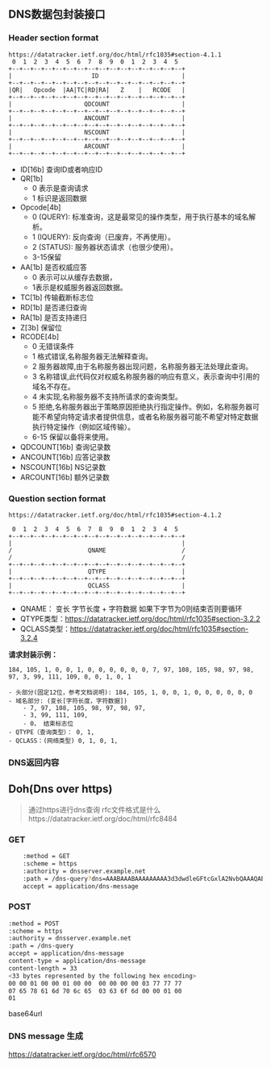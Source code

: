 ## DNS数据包封装接口

### Header section format
```
https://datatracker.ietf.org/doc/html/rfc1035#section-4.1.1
 0  1  2  3  4  5  6  7  8  9  0  1  2  3  4  5
+--+--+--+--+--+--+--+--+--+--+--+--+--+--+--+--+
|                      ID                       |
+--+--+--+--+--+--+--+--+--+--+--+--+--+--+--+--+
|QR|   Opcode  |AA|TC|RD|RA|   Z    |   RCODE   |
+--+--+--+--+--+--+--+--+--+--+--+--+--+--+--+--+
|                    QDCOUNT                    |
+--+--+--+--+--+--+--+--+--+--+--+--+--+--+--+--+
|                    ANCOUNT                    |
+--+--+--+--+--+--+--+--+--+--+--+--+--+--+--+--+
|                    NSCOUNT                    |
+--+--+--+--+--+--+--+--+--+--+--+--+--+--+--+--+
|                    ARCOUNT                    |
+--+--+--+--+--+--+--+--+--+--+--+--+--+--+--+--+
```
- ID[16b]  查询ID或者响应ID
- QR[1b]   
    - 0 表示是查询请求
    - 1 标识是返回数据
- Opcode[4b]
    - 0 (QUERY): 标准查询，这是最常见的操作类型，用于执行基本的域名解析。
    - 1 (IQUERY): 反向查询（已废弃，不再使用）。
    - 2 (STATUS): 服务器状态请求（也很少使用）。
    - 3-15保留
- AA[1b] 是否权威应答 
    - 0 表示可以从缓存去数据， 
    - 1表示是权威服务器返回数据。
- TC[1b] 传输截断标志位
- RD[1b] 是否递归查询
- RA[1b] 是否支持递归
- Z[3b] 保留位
- RCODE[4b]
    - 0 无错误条件
    - 1 格式错误,名称服务器无法解释查询。
    - 2 服务器故障,由于名称服务器出现问题，名称服务器无法处理此查询。
    - 3 名称错误,此代码仅对权威名称服务器的响应有意义，表示查询中引用的域名不存在。
    - 4 未实现,名称服务器不支持所请求的查询类型。
    - 5 拒绝,名称服务器出于策略原因拒绝执行指定操作。例如，名称服务器可能不希望向特定请求者提供信息，或者名称服务器可能不希望对特定数据执行特定操作（例如区域传输）。
    - 6-15 保留以备将来使用。
- QDCOUNT[16b] 查询记录数
- ANCOUNT[16b] 应答记录数
- NSCOUNT[16b] NS记录数
- ARCOUNT[16b] 额外记录数




### Question section format
```
https://datatracker.ietf.org/doc/html/rfc1035#section-4.1.2

 0  1  2  3  4  5  6  7  8  9  0  1  2  3  4  5
+--+--+--+--+--+--+--+--+--+--+--+--+--+--+--+--+
|                                               |
/                     QNAME                     /
/                                               /
+--+--+--+--+--+--+--+--+--+--+--+--+--+--+--+--+
|                     QTYPE                     |
+--+--+--+--+--+--+--+--+--+--+--+--+--+--+--+--+
|                     QCLASS                    |
+--+--+--+--+--+--+--+--+--+--+--+--+--+--+--+--+

```
- QNAME： 变长 字节长度 + 字符数据 如果下字节为0则结束否则要循环
- QTYPE类型：https://datatracker.ietf.org/doc/html/rfc1035#section-3.2.2
- QCLASS类型：https://datatracker.ietf.org/doc/html/rfc1035#section-3.2.4


**请求封装示例：** 

```
184, 105, 1, 0, 0, 1, 0, 0, 0, 0, 0, 0, 7, 97, 108, 105, 98, 97, 98, 97, 3, 99, 111, 109, 0, 0, 1, 0, 1

- 头部分(固定12位，参考文档说明): 184, 105, 1, 0, 0, 1, 0, 0, 0, 0, 0, 0
- 域名部分: (变长[字符长度，字符数据])
    - 7, 97, 108, 105, 98, 97, 98, 97, 
    - 3, 99, 111, 109, 
    - 0， 结束标志位 
- QTYPE（查询类型）： 0, 1, 
- QCLASS：(网络类型) 0, 1, 0, 1,
```

### DNS返回内容

<!-- https://datatracker.ietf.org/doc/html/rfc1035#section-4.1.3 -->







## Doh(Dns over https)
> 通过https进行dns查询  rfc文件格式是什么https://datatracker.ietf.org/doc/html/rfc8484

### GET

```bash
    :method = GET
    :scheme = https
    :authority = dnsserver.example.net
    :path = /dns-query?dns=AAABAAABAAAAAAAAA3d3dwdleGFtcGxlA2NvbQAAAQAB
    accept = application/dns-message
```


### POST

```bash
:method = POST
:scheme = https
:authority = dnsserver.example.net
:path = /dns-query
accept = application/dns-message
content-type = application/dns-message
content-length = 33
<33 bytes represented by the following hex encoding>
00 00 01 00 00 01 00 00  00 00 00 00 03 77 77 77
07 65 78 61 6d 70 6c 65  03 63 6f 6d 00 00 01 00
01
```


base64url


### DNS message 生成
https://datatracker.ietf.org/doc/html/rfc6570